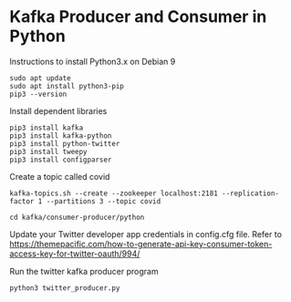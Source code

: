 # Kafka Producer and Consumer in Python

Instructions to install Python3.x on Debian 9
```
sudo apt update
sudo apt install python3-pip
pip3 --version
```

Install dependent libraries
```
pip3 install kafka
pip3 install kafka-python
pip3 install python-twitter
pip3 install tweepy
pip3 install configparser
```

Create a topic called covid
```
kafka-topics.sh --create --zookeeper localhost:2181 --replication-factor 1 --partitions 3 --topic covid
```

```
cd kafka/consumer-producer/python
```
Update your Twitter developer app credentials in config.cfg file. Refer to https://themepacific.com/how-to-generate-api-key-consumer-token-access-key-for-twitter-oauth/994/

Run the twitter kafka producer program
```
python3 twitter_producer.py
```